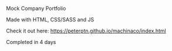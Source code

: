 Mock Company Portfolio

Made with HTML, CSS/SASS and JS

Check it out here:
https://peterptn.github.io/machinaco/index.html

Completed in 4 days
